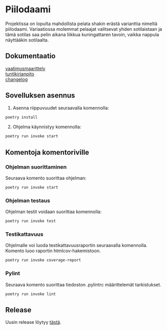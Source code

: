 # Piilodaami
Projektissa on lopulta mahdollista pelata shakin erästä varianttia nimeltä piilodaami. Variaatiossa molemmat pelaajat valitsevat yhden sotilaistaan ja tämä sotilas saa pelin aikana liikkua kuningattaren tavoin, vaikka nappula näyttääkin sotilaalta.

## Dokumentaatio
[vaatimusmaarittely](https://github.com/Heljae/ot-harjoitustyo/blob/master/dokumentaatio/vaatimusmaarittely.md)  
[tuntikirjanpito](https://github.com/Heljae/ot-harjoitustyo/blob/master/dokumentaatio/tuntikirjanpito.md)  
[changelog](https://github.com/Heljae/ot-harjoitustyo/blob/master/dokumentaatio/changelog.md)

## Sovelluksen asennus
1. Asenna riippuvuudet seuraavalla komennolla:  
```bash
poetry install
```
2. Ohjelma käynnistyy komennolla:  
```bash
poetry run invoke start
```

## Komentoja komentoriville
### Ohjelman suorittaminen
Seuraava komento suorittaa ohjelman:
```bash
poetry run invoke start
```

### Ohjelman testaus
Ohjelman testit voidaan suorittaa komennolla:
```bash
poetry run invoke test
```

### Testikattavuus
Ohjelmalle voi luoda testikattavuusraportin seuraavalla komennolla. Komento luoo raportin htmlcov-hakemistoon.
```bash
poetry run invoke coverage-report
```

### Pylint
Seuraava komento suorittaa tiedoston .pylintrc määrittelemät tarkistukset.
```bash
poetry run invoke lint
```

## Release
Uusin release löytyy [tästä](https://github.com/Heljae/ot-harjoitustyo/releases/tag/viikko5).

